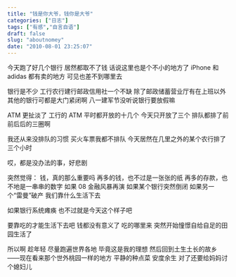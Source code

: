 ```yaml
---
title: "钱是你大爷，钱你是大爷"
categories: ["日志"]
tags: ["有感","自言自语"]
draft: false
slug: "aboutnomey"
date: "2010-08-01 23:25:07"
---
```


今天跑了好几个银行
居然都取不了钱
话说这里也是个不小的地方了
iPhone 和 adidas 都有卖的地方
可见也差不到哪里去

银行是不少
工行农行建行邮政信用社一个不缺
除了邮政储蓄营业厅有在上班以外
其他的银行可都是大门紧闭啊
八一建军节没听说银行要放假嘛

ATM 更扯淡了
工行的 ATM 平时都开放的十几个
今天只开放了三个
排队都排了前前后后的三圈啊

我还从来没排队的习惯
买火车票我都不排队
今天居然在几里之外的某个农行排了三个小时

哎，都是没办法的事，好悲剧

突然觉得：
钱，真的那么重要吗
再多的钱，也不过是一张张的纸
再多的存款，也不地是一串串的数字
如果 08 金融风暴再演
如果某个银行突然倒闭
如果另一个“雷曼”破产
我们靠什么生活下去

如果银行系统瘫痪
也不过就是今天这个样子吧

要靠吃的才能生活下去吧
钱都没有意义了
吃的哪里来
突然开始憧憬自给自足的田园生活了

所以啊
趁年轻
尽量跑遍世界各地
毕竟这是我的理想
然后回到土生土长的故乡
——现在看来那个世外桃园一样的地方
平静的种点菜
安度余生
对了还要给妈妈讨个媳妇儿
